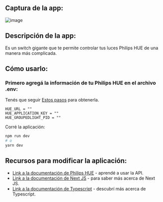 ## Captura de la app:

![image](https://user-images.githubusercontent.com/26230508/148878968-1b7db2cc-6f6b-49e6-b65c-9fe7b81e5d00.png)

## Descripción de la app:

Es un switch gigante que te permite controlar tus luces Philips HUE de una manera más complicada.

## Cómo usarlo:

### Primero agregá la información de tu Philips HUE en el archivo .env:

Tenés que seguir [Estos pasos](https://developers.meethue.com/develop/get-started-2/) para obtenerla.

```
HUE_URL = ""
HUE_APPLICATION_KEY = ""
HUE_GROUPEDLIGHT_PID = ""
```

Corré la aplicación:

```bash
npm run dev
# o
yarn dev
```

## Recursos para modificar la aplicación:

- [Link a la documentación de Philips HUE](https://developers.meethue.com/) - aprendé a usar la API.
- [Link a la documentación de Next JS](https://nextjs.org/docs) - para saber más acerca de Next JS.
- [Link a la documentación de Typescript](https://www.typescriptlang.org/docs/) - descubrí más acerca de Typescript.

